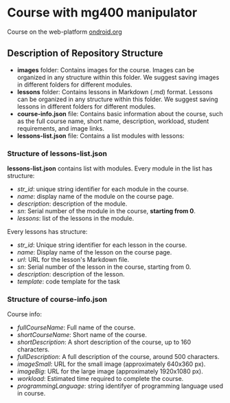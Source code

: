 # Course with mg400 manipulator
Course on the web-platform [ondroid.org](https://ondroid.org)

## Description of Repository Structure

- **images** folder: Contains images for the course. Images can be organized in any structure within this folder. We suggest saving images in different folders for different modules.
- **lessons** folder: Contains lessons in Markdown (.md) format. Lessons can be organized in any structure within this folder. We suggest saving lessons in different folders for different modules.
- **course-info.json** file: Contains basic information about the course, such as the full course name, short name, description, workload, student requirements, and image links.
- **lessons-list.json** file: Contains a list modules with lessons:

### Structure of lessons-list.json
**lessons-list.json** contains list with modules.
Every module in the list has structure:

- *str_id*: unique string identifier for each module in the course.
- *name*: display name of the module on the course page.
- *description*: description of the module.
- *sn*: Serial number of the module in the course, **starting from 0**.
- *lessons*: list of the lessons in the module.

Every lessons has structure:
- *str_id*: Unique string identifier for each lesson in the course.
- *name*: Display name of the lesson on the course page.
- *url*: URL for the lesson's Markdown file.
- *sn*: Serial number of the lesson in the course, starting from 0.
- *description*: description of the lesson.
- *template*: code template for the task

### Structure of course-info.json
Course info:

- *fullCourseName*: Full name of the course.
- *shortCourseName*: Short name of the course.
- *shortDescription*: A short description of the course, up to 160 characters.
- *fullDescription*: A full description of the course, around 500 characters.
- *imageSmall*: URL for the small image (approximately 640x360 px).
- *imageBig*: URL for the large image (approximately 1920x1080 px).
- *workload*: Estimated time required to complete the course.
- *programmingLanguage*: string identifyer of programming language used in course.
